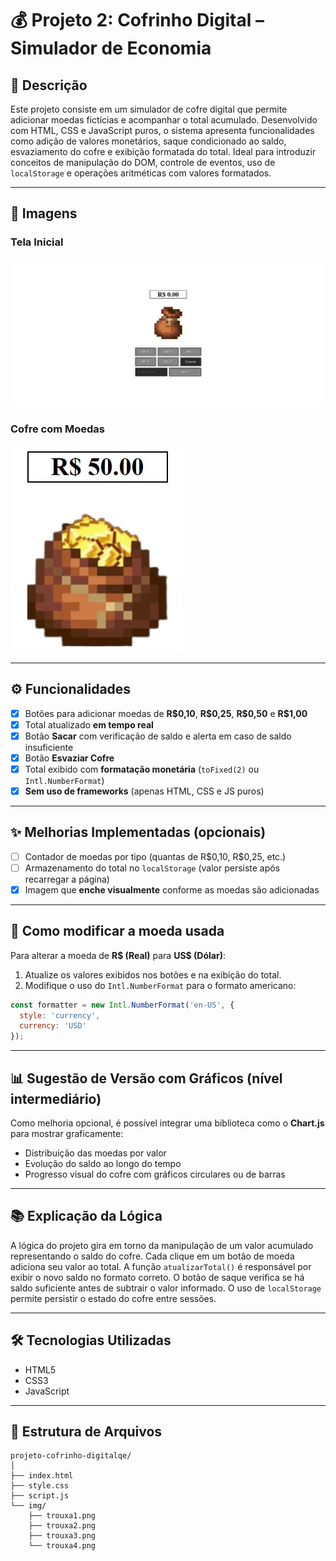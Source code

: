 # 💰 Projeto 2: Cofrinho Digital – Simulador de Economia

## 📝 Descrição

Este projeto consiste em um simulador de cofre digital que permite adicionar moedas fictícias e acompanhar o total acumulado. Desenvolvido com HTML, CSS e JavaScript puros, o sistema apresenta funcionalidades como adição de valores monetários, saque condicionado ao saldo, esvaziamento do cofre e exibição formatada do total. Ideal para introduzir conceitos de manipulação do DOM, controle de eventos, uso de `localStorage` e operações aritméticas com valores formatados.

---

## 📸 Imagens

### Tela Inicial

<img title="a title" alt="Alt text" src="img/Economias.jpeg">

### Cofre com Moedas

<img title="a title" alt="Alt text" src="img/Cofre.jpeg">

---

## ⚙️ Funcionalidades

* [x] Botões para adicionar moedas de **R\$0,10**, **R\$0,25**, **R\$0,50** e **R\$1,00**
* [x] Total atualizado **em tempo real**
* [x] Botão **Sacar** com verificação de saldo e alerta em caso de saldo insuficiente
* [x] Botão **Esvaziar Cofre**
* [x] Total exibido com **formatação monetária** (`toFixed(2)` ou `Intl.NumberFormat`)
* [x] **Sem uso de frameworks** (apenas HTML, CSS e JS puros)

---

## ✨ Melhorias Implementadas (opcionais)

* [ ] Contador de moedas por tipo (quantas de R\$0,10, R\$0,25, etc.)
* [ ] Armazenamento do total no `localStorage` (valor persiste após recarregar a página)
* [x] Imagem que **enche visualmente** conforme as moedas são adicionadas

---

## 🔧 Como modificar a moeda usada

Para alterar a moeda de **R\$ (Real)** para **US\$ (Dólar)**:

1. Atualize os valores exibidos nos botões e na exibição do total.
2. Modifique o uso do `Intl.NumberFormat` para o formato americano:

```javascript
const formatter = new Intl.NumberFormat('en-US', {
  style: 'currency',
  currency: 'USD'
});
```

---

## 📊 Sugestão de Versão com Gráficos (nível intermediário)

Como melhoria opcional, é possível integrar uma biblioteca como o **Chart.js** para mostrar graficamente:

* Distribuição das moedas por valor
* Evolução do saldo ao longo do tempo
* Progresso visual do cofre com gráficos circulares ou de barras

---

## 📚 Explicação da Lógica

A lógica do projeto gira em torno da manipulação de um valor acumulado representando o saldo do cofre. Cada clique em um botão de moeda adiciona seu valor ao total. A função `atualizarTotal()` é responsável por exibir o novo saldo no formato correto. O botão de saque verifica se há saldo suficiente antes de subtrair o valor informado. O uso de `localStorage` permite persistir o estado do cofre entre sessões.

---

## 🛠️ Tecnologias Utilizadas

* HTML5
* CSS3
* JavaScript

---

## 📁 Estrutura de Arquivos

```
projeto-cofrinho-digitalqe/
│
├── index.html
├── style.css
├── script.js
└── img/
    ├── trouxa1.png
    ├── trouxa2.png
    ├── trouxa3.png
    └── trouxa4.png
```
